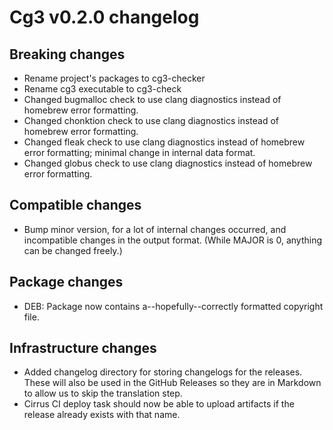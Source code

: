 # Cg3 v0.2.0 changelog

## Breaking changes

- Rename project's packages to cg3-checker
- Rename cg3 executable to cg3-check
- Changed bugmalloc check to use clang diagnostics instead of homebrew error formatting.
- Changed chonktion check to use clang diagnostics instead of homebrew error formatting.
- Changed fleak check to use clang diagnostics instead of homebrew error formatting; minimal change in internal data
  format.
- Changed globus check to use clang diagnostics instead of homebrew error formatting.

## Compatible changes

- Bump minor version, for a lot of internal changes occurred, and incompatible changes in the output format. (While
  MAJOR is 0, anything can be changed freely.)

## Package changes

- DEB: Package now contains a--hopefully--correctly formatted copyright file.

## Infrastructure changes

- Added changelog directory for storing changelogs for the releases. These will also be used in the GitHub Releases so
  they are in Markdown to allow us to skip the translation step.
- Cirrus CI deploy task should now be able to upload artifacts if the release already exists with that name.
